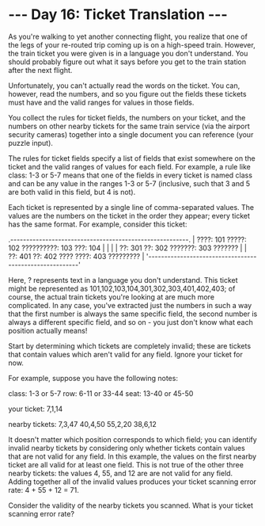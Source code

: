 # --- Day 16: Ticket Translation ---

   As you're walking to yet another connecting flight, you realize that one
   of the legs of your re-routed trip coming up is on a high-speed train.
   However, the train ticket you were given is in a language you don't
   understand. You should probably figure out what it says before you get to
   the train station after the next flight.

   Unfortunately, you can't actually read the words on the ticket. You can,
   however, read the numbers, and so you figure out the fields these tickets
   must have and the valid ranges for values in those fields.

   You collect the rules for ticket fields, the numbers on your ticket, and
   the numbers on other nearby tickets for the same train service (via the
   airport security cameras) together into a single document you can
   reference (your puzzle input).

   The rules for ticket fields specify a list of fields that exist somewhere
   on the ticket and the valid ranges of values for each field. For example,
   a rule like class: 1-3 or 5-7 means that one of the fields in every ticket
   is named class and can be any value in the ranges 1-3 or 5-7 (inclusive,
   such that 3 and 5 are both valid in this field, but 4 is not).

   Each ticket is represented by a single line of comma-separated values. The
   values are the numbers on the ticket in the order they appear; every
   ticket has the same format. For example, consider this ticket:

 .--------------------------------------------------------.
 | ????: 101    ?????: 102   ??????????: 103     ???: 104 |
 |                                                        |
 | ??: 301  ??: 302             ???????: 303      ??????? |
 | ??: 401  ??: 402           ???? ????: 403    ????????? |
 '--------------------------------------------------------'

   Here, ? represents text in a language you don't understand. This ticket
   might be represented as 101,102,103,104,301,302,303,401,402,403; of
   course, the actual train tickets you're looking at are much more
   complicated. In any case, you've extracted just the numbers in such a way
   that the first number is always the same specific field, the second number
   is always a different specific field, and so on - you just don't know what
   each position actually means!

   Start by determining which tickets are completely invalid; these are
   tickets that contain values which aren't valid for any field. Ignore your
   ticket for now.

   For example, suppose you have the following notes:

 class: 1-3 or 5-7
 row: 6-11 or 33-44
 seat: 13-40 or 45-50

 your ticket:
 7,1,14

 nearby tickets:
 7,3,47
 40,4,50
 55,2,20
 38,6,12

   It doesn't matter which position corresponds to which field; you can
   identify invalid nearby tickets by considering only whether tickets
   contain values that are not valid for any field. In this example, the
   values on the first nearby ticket are all valid for at least one field.
   This is not true of the other three nearby tickets: the values 4, 55, and
   12 are are not valid for any field. Adding together all of the invalid
   values produces your ticket scanning error rate: 4 + 55 + 12 = 71.

   Consider the validity of the nearby tickets you scanned. What is your
   ticket scanning error rate?

